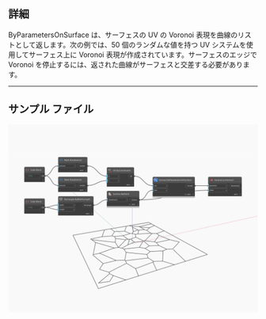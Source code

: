 ## 詳細
ByParametersOnSurface は、サーフェスの UV の Voronoi 表現を曲線のリストとして返します。次の例では、50 個のランダムな値を持つ UV システムを使用してサーフェス上に Voronoi 表現が作成されています。サーフェスのエッジで Voronoi を停止するには、返された曲線がサーフェスと交差する必要があります。
___
## サンプル ファイル

![ByParametersOnSurface](./Tessellation.Voronoi.ByParametersOnSurface_img.jpg)

